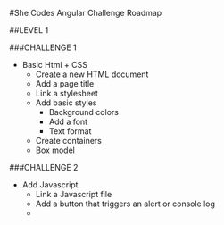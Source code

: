 
#She Codes Angular Challenge Roadmap

##LEVEL 1

###CHALLENGE 1
- Basic Html + CSS
    - Create a new HTML document
    - Add a page title
    - Link a stylesheet
    - Add basic styles
        - Background colors
        - Add a font
        - Text format
    - Create containers
    - Box model

###CHALLENGE 2
- Add Javascript
    - Link a Javascript file
    - Add a button that triggers an alert or console log
    - 